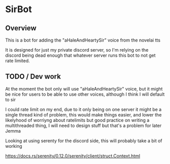 # SirBot

## Overview

This is a bot for adding the "aHaleAndHeartySir" voice from the novelai tts

It is designed for just my private discord server, so I'm relying on the
discord being dead enough that whatever server runs this bot to not get rate
limited.

## TODO / Dev work

At the moment the bot only will use "aHaleAndHeartySir" voice, but it might be
nice for users to be able to use other voices, although I think I will default to
sir

I could rate limit on my end, due to it only being on one server it might be a single
thread kind of problem, this would make things easier, and lower the likelyhood of
worriyng about ratelimits but good practice on writing a multithreaded thing, I will
need to design stuff but that's a problem for later Jemma

Looking at using serenty for the discord side, this will probably take a bit of
working

https://docs.rs/serenity/0.12.0/serenity/client/struct.Context.html
